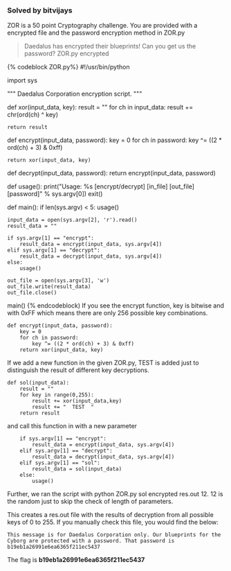 ### Solved by bitvijays

ZOR is a 50 point Cryptography challenge. You are provided with a encrypted file and the password encryption method in ZOR.py

> Daedalus has encrypted their blueprints! Can you get us the password? 
ZOR.py
encrypted

{% codeblock ZOR.py%}
#!/usr/bin/python

import sys

"""
Daedalus Corporation encryption script.
"""

def xor(input_data, key):
    result = ""
    for ch in input_data:
        result += chr(ord(ch) ^ key)

    return result

def encrypt(input_data, password):
    key = 0
    for ch in password:
        key ^= ((2 * ord(ch) + 3) & 0xff)

    return xor(input_data, key)

def decrypt(input_data, password):
    return encrypt(input_data, password)

def usage():
    print("Usage: %s [encrypt/decrypt] [in_file] [out_file] [password]" % sys.argv[0])
    exit()

def main():
    if len(sys.argv) < 5:
        usage()

    input_data = open(sys.argv[2], 'r').read()
    result_data = ""

    if sys.argv[1] == "encrypt":
        result_data = encrypt(input_data, sys.argv[4])
    elif sys.argv[1] == "decrypt":
        result_data = decrypt(input_data, sys.argv[4])
    else:
        usage()

    out_file = open(sys.argv[3], 'w')
    out_file.write(result_data)
    out_file.close()

main()
{% endcodeblock)
If you see the encrypt function, key is bitwise and with 0xFF which means there are only 256 possible key combinations.
```
def encrypt(input_data, password):
    key = 0
    for ch in password:
        key ^= ((2 * ord(ch) + 3) & 0xff)
    return xor(input_data, key)

```
If we add a new function in the given ZOR.py, TEST is added just to distinguish the result of different key decryptions.
```
def sol(input_data):
    result = ""
    for key in range(0,255):
        result += xor(input_data,key)
        result += "  TEST  "
    return result 
```
and call this function in with a new parameter
```
    if sys.argv[1] == "encrypt":
        result_data = encrypt(input_data, sys.argv[4])
    elif sys.argv[1] == "decrypt":
        result_data = decrypt(input_data, sys.argv[4])
    elif sys.argv[1] == "sol":
        result_data = sol(input_data)
    else:
        usage()
```
Further, we ran the script with python ZOR.py sol encrypted res.out 12. 12 is the random just to skip the check of length of parameters.

This creates a res.out file with the results of decryption from all possible keys of 0 to 255. If you manually check this file, you would find the below:
```
This message is for Daedalus Corporation only. Our blueprints for the Cyborg are protected with a password. That password is b19eb1a26991e6ea6365f211ec5437
```
The flag is **b19eb1a26991e6ea6365f211ec5437**

